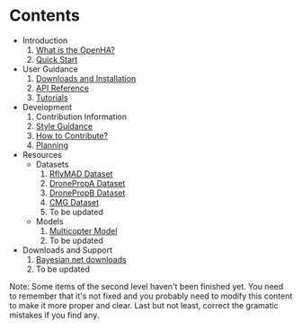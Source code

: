 <!-- 该md文件对应./docs/index.html文件 -->

# Contents

- Introduction
    1. [What is the OpenHA?](./1_introduction/what.html)
    1. [Quick Start](./1_introduction/quick-start.html)
- User Guidance
    1. [Downloads and Installation](./2_tutorial/download.html)
    1. [API Reference](./2_tutorial/api_reference.html)
    1. [Tutorials](./2_tutorial/examples/tutorial.html)
- Development
    1. Contribution Information
    1. [Style Guidance](./3_developer/style.html)
    1. [How to Contribute?](./3_developer/how_to_contribute.html)
    1. [Planning](./3_developer/planning.html)
- Resources
    -  Datasets
       1. [RflyMAD Dataset](./4_resources/dataset.html)
       2. [DronePropA Dataset](./4_resources/datasets/DronePropA.html)
       3. [DronePropB Dataset](./4_resources/datasets/DronePropB.html)
       4. [CMG Dataset](./4_resources/datasets/CMGDataset.html)
       5. To be updated
    -  Models
       1. [Multicopter Model](./4_resources/multicopter.html)
       2. To be updated
- Downloads and Support
    1. [Bayesian net downloads](./5_download_support/BayesianNetDownload.html)
    2. To be updated

<!-- 当前目录中的部分二级项目尚未完成 -->
<!-- 可根据实际情况对内容进行适当删减等调整 -->
<!-- 如有发现语法问题请及时修正 -->

Note: Some items of the second level haven't been finished yet.
You need to remember that it's not fixed and you probably need to modify this content to make it more proper and clear.
Last but not least, correct the gramatic mistakes if you find any. 
